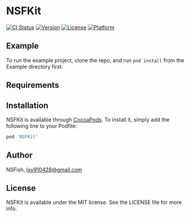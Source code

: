 # NSFKit

[![CI Status](https://img.shields.io/travis/NSFish/NSFKit.svg?style=flat)](https://travis-ci.org/NSFish/NSFKit)
[![Version](https://img.shields.io/cocoapods/v/NSFKit.svg?style=flat)](https://cocoapods.org/pods/NSFKit)
[![License](https://img.shields.io/cocoapods/l/NSFKit.svg?style=flat)](https://cocoapods.org/pods/NSFKit)
[![Platform](https://img.shields.io/cocoapods/p/NSFKit.svg?style=flat)](https://cocoapods.org/pods/NSFKit)

## Example

To run the example project, clone the repo, and run `pod install` from the Example directory first.

## Requirements

## Installation

NSFKit is available through [CocoaPods](https://cocoapods.org). To install
it, simply add the following line to your Podfile:

```ruby
pod 'NSFKit'
```

## Author

NSFish, lxy910428@gmail.com

## License

NSFKit is available under the MIT license. See the LICENSE file for more info.
